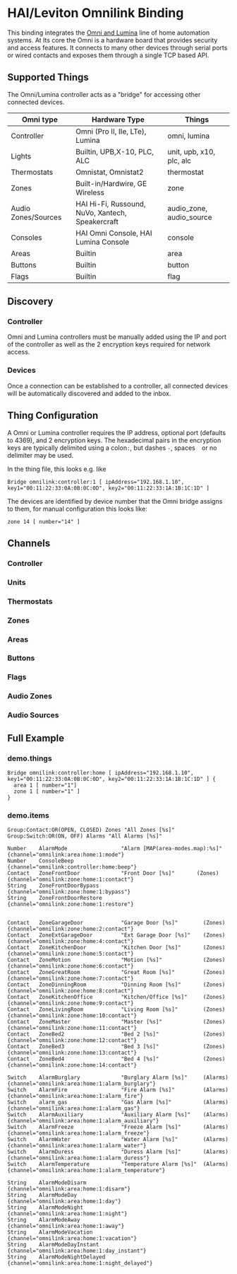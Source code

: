 # HAI/Leviton Omnilink Binding

This binding integrates the [Omni and Lumina](http://www.leviton.com/en/products/security-automation/automation-av-controllers/omni-security-systems) line of home automation systems. At Its core the Omni is a hardware board that provides security and access features.  It connects to many other devices through serial ports or wired contacts and exposes them through a single TCP based API.

## Supported Things

The Omni/Lumina controller acts as a "bridge" for accessing other connected devices.


| Omni type           | Hardware Type                                    | Things |
|---------------------|--------------------------------------------------|--------
| Controller          | Omni (Pro II, IIe, LTe), Lumina                  | omni, lumina
| Lights              | Builtin, UPB,X-10, PLC, ALC                      | unit, upb, x10, plc, alc
| Thermostats         | Omnistat, Omnistat2                              | thermostat
| Zones               | Built-in/Hardwire, GE Wireless                   | zone
| Audio Zones/Sources | HAI Hi-Fi, Russound, NuVo, Xantech, Speakercraft | audio_zone, audio_source
| Consoles            | HAI Omni Console, HAI Lumina Console             | console
| Areas               | Builtin                                          | area
| Buttons             | Builtin                                          | button
| Flags               | Builtin                                          | flag


## Discovery

### Controller

Omni and Lumina controllers must be manually added using the IP and port of the controller as well as the 2 encryption keys required for network access.

### Devices

Once a connection can be established to a controller, all connected devices will be automatically discovered and added to the inbox.

## Thing Configuration

A Omni or Lumina controller requires the IP address, optional port (defaults to 4369), and 2 encryption keys.  The hexadecimal pairs in the encryption keys are typically delimited using a colon`:`, but dashes `-`, spaces ` ` or no delimiter may be used.

In the thing file, this looks e.g. like

```
Bridge omnilink:controller:1 [ ipAddress="192.168.1.10", key1="00:11:22:33:0A:0B:0C:0D", key2="00:11:22:33:1A:1B:1C:1D" ]
```

The devices are identified by device number that the Omni bridge assigns to them, for manual configuration this looks like:

```
zone 14 [ number="14" ]
```

## Channels

### Controller

### Units

### Thermostats

### Zones

### Areas

### Buttons

### Flags

### Audio Zones

### Audio Sources

## Full Example

### demo.things


```
Bridge omnilink:controller:home [ ipAddress="192.168.1.10", key1="00:11:22:33:0A:0B:0C:0D", key2="00:11:22:33:1A:1B:1C:1D" ] {
  area 1 [ number="1"]
  zone 1 [ number="1" ]  
}
```

### demo.items
```
Group:Contact:OR(OPEN, CLOSED) Zones "All Zones [%s]"
Group:Switch:OR(ON, OFF) Alarms "All Alarms [%s]"

Number    AlarmMode                 "Alarm [MAP(area-modes.map):%s]"      {channel="omnilink:area:home:1:mode"}
Number    ConsoleBeep                                                     {channel="omnilink:controller:home:beep"}
Contact   ZoneFrontDoor             "Front Door [%s]"       (Zones)       {channel="omnilink:zone:home:1:contact"}
String    ZoneFrontDoorBypass                                             {channel="omnilink:zone:home:1:bypass"}
String    ZoneFrontDoorRestore                                            {channel="omnilink:zone:home:1:restore"}


Contact   ZoneGarageDoor            "Garage Door [%s]"        (Zones)     {channel="omnilink:zone:home:2:contact"}
Contact   ZoneExtGarageDoor         "Ext Garage Door [%s]"    (Zones)     {channel="omnilink:zone:home:4:contact"}
Contact   ZoneKitchenDoor           "Kitchen Door [%s]"       (Zones)     {channel="omnilink:zone:home:5:contact"}
Contact   ZoneMotion                "Motion [%s]"             (Zones)     {channel="omnilink:zone:home:6:contact"}
Contact   ZoneGreatRoom             "Great Room [%s]"         (Zones)     {channel="omnilink:zone:home:7:contact"}
Contact   ZoneDinningRoom           "Dinning Room [%s]"       (Zones)     {channel="omnilink:zone:home:8:contact"}
Contact   ZoneKitchenOffice         "Kitchen/Office [%s]"     (Zones)     {channel="omnilink:zone:home:9:contact"}
Contact   ZoneLivingRoom            "Living Room [%s]"        (Zones)     {channel="omnilink:zone:home:10:contact"}
Contact   ZoneMaster                "Master [%s]"             (Zones)     {channel="omnilink:zone:home:11:contact"}
Contact   ZoneBed2                  "Bed 2 [%s]"              (Zones)     {channel="omnilink:zone:home:12:contact"}
Contact   ZoneBed3                  "Bed 3 [%s]"              (Zones)     {channel="omnilink:zone:home:13:contact"}
Contact   ZoneBed4                  "Bed 4 [%s]"              (Zones)     {channel="omnilink:zone:home:14:contact"}

Switch    AlarmBurglary             "Burglary Alarm [%s]"     (Alarms)    {channel="omnilink:area:home:1:alarm_burglary"}
Switch    AlarmFire                 "Fire Alarm [%s]"         (Alarms)    {channel="omnilink:area:home:1:alarm_fire"}
Switch    alarm_gas                 "Gas Alarm [%s]"          (Alarms)    {channel="omnilink:area:home:1:alarm_gas"}
Switch    AlarmAuxiliary            "Auxiliary Alarm [%s]"    (Alarms)    {channel="omnilink:area:home:1:alarm_auxiliary"}
Switch    AlarmFreeze               "Freeze Alarm [%s]"       (Alarms)    {channel="omnilink:area:home:1:alarm_freeze"}
Switch    AlarmWater                "Water Alarm [%s]"        (Alarms)    {channel="omnilink:area:home:1:alarm_water"}
Switch    AlarmDuress               "Duress Alarm [%s]"       (Alarms)    {channel="omnilink:area:home:1:alarm_duress"}
Switch    AlarmTemperature          "Temperature Alarm [%s]"  (Alarms)    {channel="omnilink:area:home:1:alarm_temperature"}

String    AlarmModeDisarm                                                 {channel="omnilink:area:home:1:disarm"}
String    AlarmModeDay                                                    {channel="omnilink:area:home:1:day"}
String    AlarmModeNight                                                  {channel="omnilink:area:home:1:night"}
String    AlarmModeAway                                                   {channel="omnilink:area:home:1:away"}
String    AlarmModeVacation                                               {channel="omnilink:area:home:1:vacation"}
String    AlarmModeDayInstant                                             {channel="omnilink:area:home:1:day_instant"}
String    AlarmModeNightDelayed                                           {channel="omnilink:area:home:1:night_delayed"}
```
